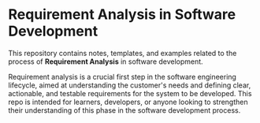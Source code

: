 # Requirement Analysis in Software Development

This repository contains notes, templates, and examples related to the process of **Requirement Analysis** in software development.

Requirement analysis is a crucial first step in the software engineering lifecycle, aimed at understanding the customer's needs and defining clear, actionable, and testable requirements for the system to be developed. This repo is intended for learners, developers, or anyone looking to strengthen their understanding of this phase in the software development process.
